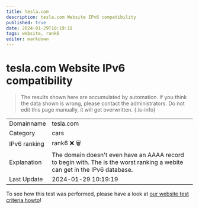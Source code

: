```yaml
---
title: tesla.com
description: tesla.com Website IPv6 compatibility
published: true
date: 2024-01-29T10:19:19
tags: website, rank6
editor: markdown
---
```


# tesla.com Website IPv6 compatibility

> The results shown here are accumulated by automation. If you think the data shown is wrong, please contact the administrators. 
> Do not edit this page manually, it will get overwritten.
{.is-info}


|   |   |
| - | - |
| Domainname | tesla.com
| Category | cars |
| IPv6 ranking | rank6 :x: :wastebasket: |
| Explanation | The domain doesn't even have an AAAA record to begin with. The is the worst ranking a webite can get in the IPv6 database. |
| Last Update | 2024-01-29 10:19:19 |

To see how this test was performed, please have a look at [our website test criteria howto](/howto/testcriteria/website)!

